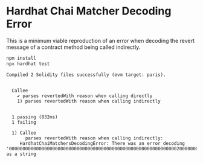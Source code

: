 # Hardhat Chai Matcher Decoding Error

This is a minimum viable reproduction of an error when decoding the revert message of a contract method being called indirectly.

```bash
npm install
npx hardhat test
```

```
Compiled 2 Solidity files successfully (evm target: paris).


  Callee
    ✔ parses revertedWith reason when calling directly
    1) parses revertedWith reason when calling indirectly


  1 passing (832ms)
  1 failing

  1) Callee
       parses revertedWith reason when calling indirectly:
     HardhatChaiMatchersDecodingError: There was an error decoding '0000000000000000000000000000000000000000000000000000000000000020000000000000000000000000000000000000000000000000000000000000006408c379a000000000000000000000000000000000000000000000000000000000000000200000000000000000000000000000000000000000000000000000000000000014726561736f6e20666f7220726576657274696e6700000000000000000000000000000000000000000000000000000000000000000000000000000000' as a string
```